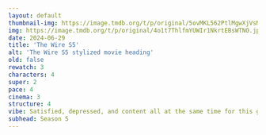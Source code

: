 ```yaml
---
layout: default
thumbnail-img: https://image.tmdb.org/t/p/original/5ovMKL562PtlMgwXjVsM5T9F8Hz.png
img: https://image.tmdb.org/t/p/original/4o1t7ThlfmYUWIr1NkrtEBsWTNO.jpg
date: 2024-06-29
title: 'The Wire S5'
alt: 'The Wire S5 stylized movie heading'
old: false
rewatch: 3
characters: 4
super: 2
pace: 4
cinema: 3
structure: 4
vibe: Satisfied, depressed, and content all at the same time for this grand finale
subhead: Season 5
---
```

